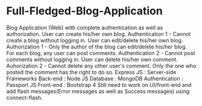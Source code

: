 # Full-Fledged-Blog-Application
Blog Application (Web) with complete authentication as well as authorization. User can create his/her own blog. Authentication 1 - Cannot create a blog without logging in. User can edit/delete his/her own blog. Authorization 1 - Only the author of the blog can edit/delete his/her blog. For each blog, any user can post comments. Authentication 2 - Cannot post comments without logging in. User can delete his/her own comment. Auhorization 2 - Cannot delete any other user's comment. Only the one who posted the comment has the right to do so. Express JS : Server-side Frameworks Back-end : Node JS Database : MongoDB Authentication : Passport JS Front-end : Bootstrap 4 Still need to work on UI/front-end and add flash messages(Error messages as well as Success messages) using connect-flash.
